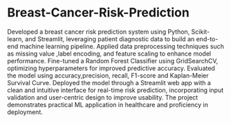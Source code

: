 # Breast-Cancer-Risk-Prediction
Developed a breast cancer risk prediction system using Python, Scikit-learn, and Streamlit, leveraging patient diagnostic data to build an end-to-end machine learning pipeline. Applied data preprocessing techniques such as missing value ,label encoding, and feature scaling to enhance model performance. Fine-tuned a Random Forest Classifier using GridSearchCV, optimizing hyperparameters for improved predictive accuracy. Evaluated the model using accuracy,precision, recall, F1-score and Kaplan-Meier Survival Curve. Deployed the model through a Streamlit web app with a clean and intuitive interface for real-time risk prediction, incorporating input validation and user-centric design to improve usability. The project demonstrates practical ML application in healthcare and proficiency in deployment.
